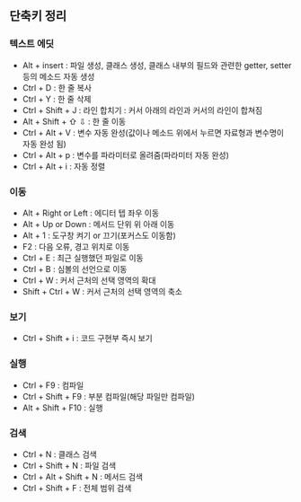 ## 단축키 정리

### 텍스트 에딧
- Alt + insert : 파일 생성, 클래스 생성, 클래스 내부의 필드와 관련한 getter, setter 등의 메소드 자동 생성
- Ctrl + D : 한 줄 복사
- Ctrl + Y : 한 줄 삭제
- Ctrl + Shift + J : 라인 합치기 : 커서 아래의 라인과 커서의 라인이 합쳐짐
- Alt + Shift + ⇧ ⇩ : 한 줄 이동
- Ctrl + Alt + V : 변수 자동 완성(값이나 메소드 위에서 누르면 자료형과 변수명이 자동 완성 됨)
- Ctrl + Alt + p : 변수를 파라미터로 올려줌(파라미터 자동 완성)
- Ctrl + Alt + i : 자동 정렬

### 이동
- Alt + Right or Left : 에디터 텝 좌우 이동
- Alt + Up or Down : 메서드 단위 위 아래 이동
- Alt + 1 : 도구창 켜기 or 끄기(포커스도 이동함)
- F2 : 다음 오류, 경고 위치로 이동
- Ctrl + E : 최근 실행했던 파일로 이동
- Ctrl + B : 심볼의 선언으로 이동
- Ctrl + W : 커서 근처의 선택 영역의 확대
- Shift + Ctrl + W : 커서 근처의 선택 영역의 축소

### 보기
- Ctrl + Shift + i : 코드 구현부 즉시 보기

### 실행
- Ctrl + F9 : 컴파일
- Ctrl + Shift + F9 : 부분 컴파일(해당 파일만 컴파일)
- Alt + Shift + F10 : 실행

### 검색
- Ctrl + N : 클래스 검색
- Ctrl + Shift + N : 파일 검색
- Ctrl + Alt + Shift + N : 메서드 검색
- Ctrl + Shift + F : 전체 범위 검색
